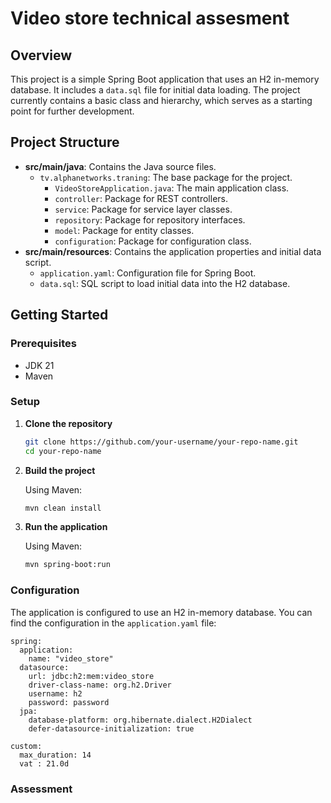 # Video store technical assesment

## Overview

This project is a simple Spring Boot application that uses an H2 in-memory database. It includes a `data.sql` file for initial data loading. The project currently contains a basic class and hierarchy, which serves as a starting point for further development.

## Project Structure

- **src/main/java**: Contains the Java source files.
    - `tv.alphanetworks.traning`: The base package for the project.
        - `VideoStoreApplication.java`: The main application class.
        - `controller`: Package for REST controllers.
        - `service`: Package for service layer classes.
        - `repository`: Package for repository interfaces.
        - `model`: Package for entity classes.
        - `configuration`: Package for configuration class.
- **src/main/resources**: Contains the application properties and initial data script.
    - `application.yaml`: Configuration file for Spring Boot.
    - `data.sql`: SQL script to load initial data into the H2 database.

## Getting Started

### Prerequisites

- JDK 21
- Maven

### Setup

1. **Clone the repository**

    ```bash
    git clone https://github.com/your-username/your-repo-name.git
    cd your-repo-name
    ```

2. **Build the project**

   Using Maven:

    ```bash
    mvn clean install
    ```

3. **Run the application**

   Using Maven:

    ```bash
    mvn spring-boot:run
    ```

### Configuration

The application is configured to use an H2 in-memory database. You can find the configuration in the `application.yaml` file:

```properties
spring:
  application:
    name: "video_store"
  datasource:
    url: jdbc:h2:mem:video_store
    driver-class-name: org.h2.Driver
    username: h2
    password: password
  jpa:
    database-platform: org.hibernate.dialect.H2Dialect
    defer-datasource-initialization: true

custom:
  max_duration: 14
  vat : 21.0d
```

### Assessment


